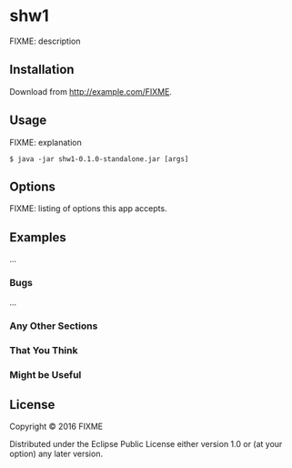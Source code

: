 # shw1

FIXME: description

## Installation

Download from http://example.com/FIXME.

## Usage

FIXME: explanation

    $ java -jar shw1-0.1.0-standalone.jar [args]

## Options

FIXME: listing of options this app accepts.

## Examples

...

### Bugs

...

### Any Other Sections
### That You Think
### Might be Useful

## License

Copyright © 2016 FIXME

Distributed under the Eclipse Public License either version 1.0 or (at
your option) any later version.
